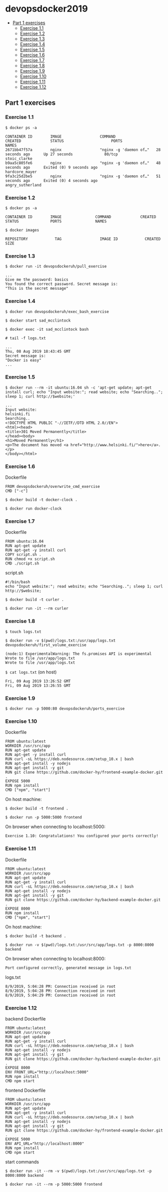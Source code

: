 # devopsdocker2019

   * [Part 1 exercises](#part-1-exercises)
      * [Exercise 1.1](#exercise-11)
      * [Exercise 1.2](#exercise-12)
      * [Exercise 1.3](#exercise-13)
      * [Exercise 1.4](#exercise-14)
      * [Exercise 1.5](#exercise-15)
      * [Exercise 1.6](#exercise-16)
      * [Exercise 1.7](#exercise-17)
      * [Exercise 1.8](#exercise-18)
      * [Exercise 1.9](#exercise-19)
      * [Exercise 1.10](#exercise-110)
      * [Exercise 1.11](#exercise-111)
      * [Exercise 1.12](#exercise-112)

## Part 1 exercises

### Exercise 1.1
`$ docker ps -a`
```
CONTAINER ID        IMAGE                 COMMAND                  CREATED             STATUS                     PORTS               NAMES
2671bb47f57a        nginx                 "nginx -g 'daemon of…"   28 seconds ago      Up 27 seconds              80/tcp              stoic_clarke
b9aa5c805fe6        nginx                 "nginx -g 'daemon of…"   48 seconds ago      Exited (0) 9 seconds ago                       hardcore_mayer
9fa3c25d2be5        nginx                 "nginx -g 'daemon of…"   51 seconds ago      Exited (0) 4 seconds ago                       angry_sutherland
```

### Exercise 1.2
`$ docker ps -a`
```
CONTAINER ID        IMAGE               COMMAND             CREATED             STATUS              PORTS               NAMES
```

`$ docker images`
```
REPOSITORY            TAG                 IMAGE ID            CREATED             SIZE
```

### Exercise 1.3
`$ docker run -it devopsdockeruh/pull_exercise`
```
...
Give me the password: basics
You found the correct password. Secret message is:
"This is the secret message"
```

### Exercise 1.4
`$ docker run devopsdockeruh/exec_bash_exercise`

`$ docker start sad_mcclintock`

`$ docker exec -it sad_mcclintock bash`

`# tail -f logs.txt `
```
...
Thu, 08 Aug 2019 18:43:45 GMT
Secret message is:
"Docker is easy"
...
```

### Exercise 1.5
`$ docker run --rm -it ubuntu:16.04 sh -c 'apt-get update; apt-get install curl; echo "Input website:"; read website; echo "Searching.."; sleep 1; curl http://$website;'`
```
...
Input website:
helsinki.fi
Searching..
<!DOCTYPE HTML PUBLIC "-//IETF//DTD HTML 2.0//EN">
<html><head>
<title>301 Moved Permanently</title>
</head><body>
<h1>Moved Permanently</h1>
<p>The document has moved <a href="http://www.helsinki.fi/">here</a>.</p>
</body></html>
```

### Exercise 1.6
Dockerfile
```
FROM devopsdockeruh/overwrite_cmd_exercise 
CMD ["-c"]
```
`$ docker build -t docker-clock .`

`$ docker run docker-clock`

### Exercise 1.7
Dockerfile 
```
FROM ubuntu:16.04
RUN apt-get update 
RUN apt-get -y install curl
COPY script.sh .
RUN chmod +x script.sh
CMD ./script.sh
```
script.sh
```
#!/bin/bash
echo "Input website:"; read website; echo "Searching.."; sleep 1; curl http://$website;
```
`$ docker build -t curler .`

`$ docker run -it --rm curler`

### Exercise 1.8

`$ touch logs.txt`

`$ docker run -v $(pwd)/logs.txt:/usr/app/logs.txt devopsdockeruh/first_volume_exercise`
```
(node:1) ExperimentalWarning: The fs.promises API is experimental
Wrote to file /usr/app/logs.txt
Wrote to file /usr/app/logs.txt
```
`$ cat logs.txt` (on host)
```
Fri, 09 Aug 2019 13:26:52 GMT
Fri, 09 Aug 2019 13:26:55 GMT
```

### Exercise 1.9
`$ docker run -p 5000:80 devopsdockeruh/ports_exercise`

### Exercise 1.10
Dockerfile
```
FROM ubuntu:latest
WORKDIR /usr/src/app
RUN apt-get update
RUN apt-get -y install curl
RUN curl -sL https://deb.nodesource.com/setup_10.x | bash
RUN apt-get install -y nodejs
RUN apt-get install -y git
RUN git clone https://github.com/docker-hy/frontend-example-docker.git .
EXPOSE 5000
RUN npm install
CMD ["npm", "start"]
```
On host machine:

`$ docker build -t frontend .`

`$ docker run -p 5000:5000 frontend`

On browser when connecting to localhost:5000:
```
Exercise 1.10: Congratulations! You configured your ports correctly!
```

### Exercise 1.11
Dockerfile
```
FROM ubuntu:latest
WORKDIR /usr/src/app
RUN apt-get update
RUN apt-get -y install curl
RUN curl -sL https://deb.nodesource.com/setup_10.x | bash
RUN apt-get install -y nodejs
RUN apt-get install -y git
RUN git clone https://github.com/docker-hy/backend-example-docker.git .
EXPOSE 8000
RUN npm install
CMD ["npm", "start"]
```
On host machine:

`$ docker build -t backend .`

`$ docker run -v $(pwd)/logs.txt:/usr/src/app/logs.txt -p 8000:8000 backend`

On browser when connecting to localhost:8000:
```
Port configured correctly, generated message in logs.txt
```
logs.txt
```
8/9/2019, 5:04:28 PM: Connection received in root
8/9/2019, 5:04:28 PM: Connection received in root
8/9/2019, 5:04:29 PM: Connection received in root
```

### Exercise 1.12
backend Dockerfile
```
FROM ubuntu:latest
WORKDIR /usr/src/app
RUN apt-get update
RUN apt-get -y install curl
RUN curl -sL https://deb.nodesource.com/setup_10.x | bash
RUN apt-get install -y nodejs
RUN apt-get install -y git
RUN git clone https://github.com/docker-hy/backend-example-docker.git .
EXPOSE 8000
ENV FRONT_URL="http://localhost:5000"
RUN npm install
CMD npm start
```

frontend Dockerfile
```
FROM ubuntu:latest
WORKDIR /usr/src/app
RUN apt-get update
RUN apt-get -y install curl
RUN curl -sL https://deb.nodesource.com/setup_10.x | bash
RUN apt-get install -y nodejs
RUN apt-get install -y git
RUN git clone https://github.com/docker-hy/frontend-example-docker.git .
EXPOSE 5000
ENV API_URL="http://localhost:8000"
RUN npm install
CMD npm start
```

start commands

`$ docker run -it --rm -v $(pwd)/logs.txt:/usr/src/app/logs.txt -p 8000:8000 backend`

`$ docker run -it --rm -p 5000:5000 frontend`
